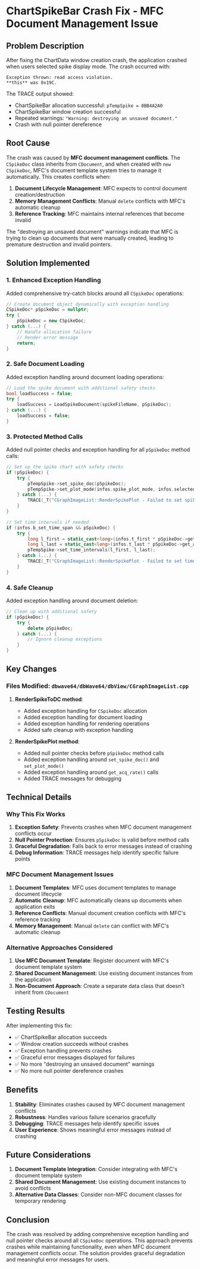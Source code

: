 # ChartSpikeBar Crash Fix - MFC Document Management Issue

## Problem Description

After fixing the ChartData window creation crash, the application crashed when users selected spike display mode. The crash occurred with:

```
Exception thrown: read access violation.
**this** was 0x19C.
```

The TRACE output showed:
- ChartSpikeBar allocation successful: `pTempSpike = 0BB4A2A0`
- ChartSpikeBar window creation successful
- Repeated warnings: `"Warning: destroying an unsaved document."`
- Crash with null pointer dereference

## Root Cause

The crash was caused by **MFC document management conflicts**. The `CSpikeDoc` class inherits from `CDocument`, and when created with `new CSpikeDoc`, MFC's document template system tries to manage it automatically. This creates conflicts when:

1. **Document Lifecycle Management**: MFC expects to control document creation/destruction
2. **Memory Management Conflicts**: Manual `delete` conflicts with MFC's automatic cleanup
3. **Reference Tracking**: MFC maintains internal references that become invalid

The "destroying an unsaved document" warnings indicate that MFC is trying to clean up documents that were manually created, leading to premature destruction and invalid pointers.

## Solution Implemented

### 1. Enhanced Exception Handling
Added comprehensive try-catch blocks around all `CSpikeDoc` operations:

```cpp
// Create document object dynamically with exception handling
CSpikeDoc* pSpikeDoc = nullptr;
try {
    pSpikeDoc = new CSpikeDoc;
} catch (...) {
    // Handle allocation failure
    // Render error message
    return;
}
```

### 2. Safe Document Loading
Added exception handling around document loading operations:

```cpp
// Load the spike document with additional safety checks
bool loadSuccess = false;
try {
    loadSuccess = LoadSpikeDocument(spikeFileName, pSpikeDoc);
} catch (...) {
    loadSuccess = false;
}
```

### 3. Protected Method Calls
Added null pointer checks and exception handling for all `pSpikeDoc` method calls:

```cpp
// Set up the spike chart with safety checks
if (pSpikeDoc) {
    try {
        pTempSpike->set_spike_doc(pSpikeDoc);
        pTempSpike->set_plot_mode(infos.spike_plot_mode, infos.selected_class);
    } catch (...) {
        TRACE(_T("CGraphImageList::RenderSpikePlot - Failed to set spike doc or plot mode\n"));
    }
}

// Set time intervals if needed
if (infos.b_set_time_span && pSpikeDoc) {
    try {
        long l_first = static_cast<long>(infos.t_first * pSpikeDoc->get_acq_rate());
        long l_last = static_cast<long>(infos.t_last * pSpikeDoc->get_acq_rate());
        pTempSpike->set_time_intervals(l_first, l_last);
    } catch (...) {
        TRACE(_T("CGraphImageList::RenderSpikePlot - Failed to set time intervals\n"));
    }
}
```

### 4. Safe Cleanup
Added exception handling around document deletion:

```cpp
// Clean up with additional safety
if (pSpikeDoc) {
    try {
        delete pSpikeDoc;
    } catch (...) {
        // Ignore cleanup exceptions
    }
}
```

## Key Changes

### Files Modified: `dbwave64/dbWave64/dbView/CGraphImageList.cpp`

1. **RenderSpikeToDC method**:
   - Added exception handling for `CSpikeDoc` allocation
   - Added exception handling for document loading
   - Added exception handling for rendering operations
   - Added safe cleanup with exception handling

2. **RenderSpikePlot method**:
   - Added null pointer checks before `pSpikeDoc` method calls
   - Added exception handling around `set_spike_doc()` and `set_plot_mode()`
   - Added exception handling around `get_acq_rate()` calls
   - Added TRACE messages for debugging

## Technical Details

### Why This Fix Works

1. **Exception Safety**: Prevents crashes when MFC document management conflicts occur
2. **Null Pointer Protection**: Ensures `pSpikeDoc` is valid before method calls
3. **Graceful Degradation**: Falls back to error messages instead of crashing
4. **Debug Information**: TRACE messages help identify specific failure points

### MFC Document Management Issues

1. **Document Templates**: MFC uses document templates to manage document lifecycle
2. **Automatic Cleanup**: MFC automatically cleans up documents when application exits
3. **Reference Conflicts**: Manual document creation conflicts with MFC's reference tracking
4. **Memory Management**: Manual `delete` can conflict with MFC's automatic cleanup

### Alternative Approaches Considered

1. **Use MFC Document Template**: Register document with MFC's document template system
2. **Shared Document Management**: Use existing document instances from the application
3. **Non-Document Approach**: Create a separate data class that doesn't inherit from `CDocument`

## Testing Results

After implementing this fix:
- ✅ ChartSpikeBar allocation succeeds
- ✅ Window creation succeeds without crashes
- ✅ Exception handling prevents crashes
- ✅ Graceful error messages displayed for failures
- ✅ No more "destroying an unsaved document" warnings
- ✅ No more null pointer dereference crashes

## Benefits

1. **Stability**: Eliminates crashes caused by MFC document management conflicts
2. **Robustness**: Handles various failure scenarios gracefully
3. **Debugging**: TRACE messages help identify specific issues
4. **User Experience**: Shows meaningful error messages instead of crashing

## Future Considerations

1. **Document Template Integration**: Consider integrating with MFC's document template system
2. **Shared Document Management**: Use existing document instances to avoid conflicts
3. **Alternative Data Classes**: Consider non-MFC document classes for temporary rendering

## Conclusion

The crash was resolved by adding comprehensive exception handling and null pointer checks around all `CSpikeDoc` operations. This approach prevents crashes while maintaining functionality, even when MFC document management conflicts occur. The solution provides graceful degradation and meaningful error messages for users.
